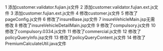 1 添加customer.validator.fujian.js文件
2 添加customer.validator.fujian.ext.js文件
3 添加customer.fujian.ext.js文件
4 修改customer.js文件
5 修改了pageConfig.js文件
6 修改了insureBase.jsp文件
7 insureVehicleMain.jsp无需修改
8 修改了insureVehicleDetailMain.jsp文件
9 修改了compulsory.js文件
10 修改了compulsory.0334.js文件
11 修改了commercial.js文件
12 修改了policyQueryInfo.jsp文件
13 修改了policyQueryContent.js文件
14 修改了PremiumCalculateUtil.java文件